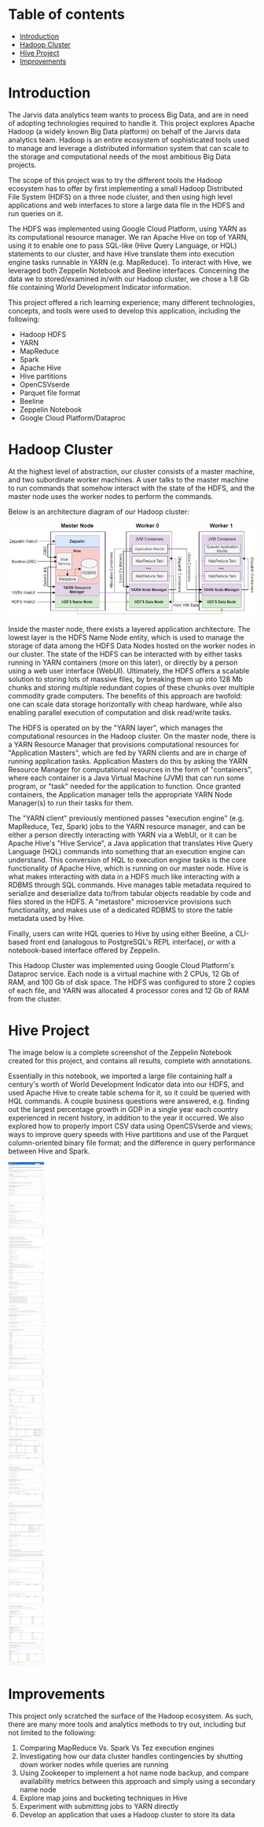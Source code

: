 # Table of contents
* [Introduction](#Introduction)
* [Hadoop Cluster](#Hadoop-Cluster)
* [Hive Project](#Hive-Project)
* [Improvements](#Improvements)
# Introduction
The Jarvis data analytics team wants to process Big Data, and are
in need of adopting technologies required to handle it. This project
explores Apache Hadoop (a widely known Big Data platform) on behalf
of the Jarvis data analytics team. Hadoop is an entire ecosystem of
sophisticated tools used to manage and leverage a distributed information
system that can scale to the storage and computational needs of the
most ambitious Big Data projects.

The scope of this project was to try the different tools
the Hadoop ecosystem has to offer by first implementing a small 
Hadoop Distributed File System (HDFS) on a three node cluster, and 
then using high level applications and web interfaces to store a large
data file in the HDFS and run queries on it.

The HDFS was implemented using Google Cloud Platform, using YARN as
its computational resource manager. We ran Apache Hive on top of YARN,
using it to enable one to pass SQL-like (Hive Query Language, or HQL)
statements to our cluster, and have Hive translate them into execution
engine tasks runnable in YARN (e.g. MapReduce). To interact with Hive, we leveraged both
Zeppelin Notebook and Beeline interfaces. Concerning the data we
to stored/examined in/with our Hadoop cluster, we chose a 1.8 Gb file
containing World Development Indicator information.

This project offered a rich learning experience; many different 
technologies, concepts, and tools were used to develop this application, 
including the following:
 - Hadoop HDFS
 - YARN
 - MapReduce
 - Spark
 - Apache Hive
 - Hive partitions
 - OpenCSVserde
 - Parquet file format
 - Beeline
 - Zeppelin Notebook
 - Google Cloud Platform/Dataproc

# Hadoop Cluster
At the highest level of abstraction, our cluster consists of a master
machine, and two subordinate worker machines. A user talks to the
master machine to run commands that somehow interact with the
state of the HDFS, and the master node uses the worker nodes to
perform the commands.

Below is an architecture diagram of our Hadoop cluster:

![my image](./assets/Hadoop.png)

Inside the master node, there exists a layered application architecture.
The lowest layer is the HDFS Name Node entity, which is used to manage
the storage of data among the HDFS Data Nodes hosted on the worker nodes
in our cluster. The state of the HDFS can be interacted with by either
tasks running in YARN containers (more on this later), or directly
by a person using a web user interface (WebUI). Ultimately, the HDFS
offers a scalable solution to storing lots of massive files, by
breaking them up into 128 Mb chunks and storing multiple redundant
copies of these chunks over multiple commodity grade computers.
The benefits of this approach are twofold: one can scale data storage
horizontally with cheap hardware, while also enabling parallel execution
of computation and disk read/write tasks.

The HDFS is operated on by the "YARN layer",
which manages the computational resources in the Hadoop cluster.
On the master node, there is a YARN Resource Manager that provisions
computational resources for "Application Masters", which are fed by
YARN clients and are in charge of running application tasks.
Application Masters do this by asking the YARN Resource Manager
for computational resources in the form of "containers", where each
container is a Java Virtual Machine (JVM) that can run some program,
or "task" needed for the application to function. Once granted
containers, the Application manager tells the appropriate YARN Node
Manager(s) to run their tasks for them.
 
The "YARN client" previously mentioned passes "execution engine"
(e.g. MapReduce, Tez, Spark) jobs to the YARN resource manager,
and can be either a person directly interacting with YARN 
via a WebUI, or it can be Apache Hive's "Hive Service", a Java
application that translates Hive Query Language (HQL) commands into
something that an execution engine can understand. This conversion
of HQL to execution engine tasks is the core functionality of Apache
Hive, which is running on our master node. Hive is what makes interacting
with data in a HDFS much like interacting with a RDBMS through SQL commands.
Hive manages table metadata required to serialize and deserialize
data to/from tabular objects readable by code and files stored
in the HDFS. A "metastore" microservice provisions such functionality,
and makes use of a dedicated RDBMS to store the table metadata used by
Hive.

Finally, users can write HQL queries to Hive by using either Beeline,
a CLI-based front end (analogous to PostgreSQL's REPL interface),
or with a notebook-based interface offered by Zeppelin.

This Hadoop Cluster was implemented using Google Cloud Platform's Dataproc service.
Each node is a virtual machine with 2 CPUs, 12 Gb of RAM, and 100 Gb of disk space. 
The HDFS was configured to store 2 copies of each file, 
and YARN was allocated 4 processor cores and 12 Gb of RAM from the cluster.

# Hive Project
The image below is a complete screenshot of the Zeppelin Notebook
created for this project, and contains all results, complete with
annotations.

Essentially in this notebook, we imported a large file containing half
a century's worth of World Development Indicator data into our HDFS,
and used Apache Hive to create table schema for it, so it could be
queried with HQL commands. A couple business questions were answered,
e.g. finding out the largest percentage growth in GDP in a single year
each country experienced in recent history, in addition to the year
it occurred. We also explored how to properly import CSV data using
OpenCSVserde and views; ways to improve query speeds with Hive partitions and use of the
Parquet column-oriented binary file format; and the difference in query
performance between Hive and Spark.

![my image](./assets/zeppelin.png)

# Improvements
This project only scratched the surface of the Hadoop ecosystem.
As such, there are many more tools and analytics methods to try out,
including but not limited to the following:

1. Comparing MapReduce Vs. Spark Vs Tez execution engines
2. Investigating how our data cluster handles contingencies by shutting
down worker nodes while queries are running
3. Using Zookeeper to implement a hot name node backup, and compare
availability metrics between this approach and simply using a
secondary name node
4. Explore map joins and bucketing techniques in Hive
5. Experiment with submitting jobs to YARN directly
6. Develop an application that uses a Hadoop cluster to store its data